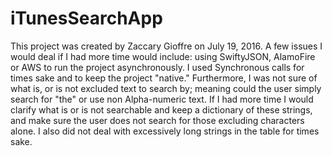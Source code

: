 # iTunesSearchApp

This project was created by Zaccary Gioffre on July 19, 2016. A few issues I would deal if I had more time would include: 
using SwiftyJSON, AlamoFire or AWS to run the project asynchronously. I used Synchronous calls for times sake and to keep the project
"native." Furthermore, I was not sure of what is, or is not excluded text to search by; meaning could the user simply search for "the" 
or use non Alpha-numeric text. If I had more time I would clarify what is or is not searchable and keep a dictionary of these strings, and
make sure the user does not search for those excluding characters alone. I also did not deal with excessively long strings 
in the table for times sake. 
